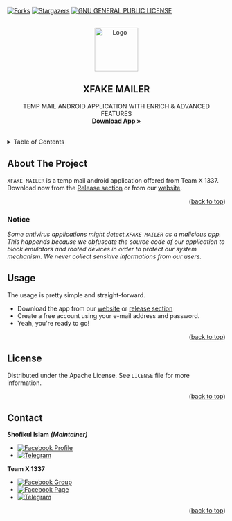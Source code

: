 <div id="top"></div>

[![Forks][forks-shield]][forks-url]
[![Stargazers][stars-shield]][stars-url]
[![GNU GENERAL PUBLIC LICENSE][license-shield]][license-url]



<!-- PROJECT LOGO -->
<br />
<div align="center">
  <a href="https://github.com/weareteamx/xfake-mailer">
    <img src="https://i.ibb.co/zPJcnNb/logo-modified.png" alt="Logo" width="100" height="100">
  </a>

<h2 align="center">XFAKE MAILER</h2>

  <p align="center">
    TEMP MAIL ANDROID APPLICATION WITH ENRICH & ADVANCED FEATURES
    <br />
    <a href="https://weareteamx.github.io"><strong>Download App »</strong></a>
    <br />
    <br />
  </p>
</div>



<!-- TABLE OF CONTENTS -->
<details>
  <summary>Table of Contents</summary>
  <ol>
    <li>
      <a href="#about-the-project">About The Project</a>
    </li>
    <li><a href="#usage">Usage</a></li>
    <li><a href="#license">License</a></li>
    <li><a href="#contact">Contact</a></li>
  </ol>
</details>



<!-- ABOUT THE PROJECT -->
## About The Project

`XFAKE MAILER` is a temp mail android application offered from Team X 1337. Download now from the [Release section](https://github.com/WeAreTeamX/xfake-mailer/releases) or from our [website](https://weareteamx.github.io). 

<p align="right">(<a href="#top">back to top</a>)</p>


### Notice

_Some antivirus applications might detect `XFAKE MAILER` as a malicious app. This happends because we obfuscate the source code of our application to block emulators and rooted devices in order to protect our system mechanism. We never collect sensitive informations from our users._

<!-- USAGE EXAMPLES -->
## Usage

The usage is pretty simple and straight-forward.
 - Download the app from our [website](https://weareteamx.github.io) or [release section](https://github.com/WeAreTeamX/xfake-mailer/releases)
 - Create a free account using your e-mail address and password.
 - Yeah, you're ready to go!


<p align="right">(<a href="#top">back to top</a>)</p>



<!-- LICENSE -->
## License

Distributed under the Apache License. See `LICENSE` file for more information.

<p align="right">(<a href="#top">back to top</a>)</p>


<!-- CONTACT -->
## Contact

**Shofikul Islam** ***(Maintainer)***
- [![Facebook Profile](https://img.shields.io/badge/Facebook-Profile-1877F2?style=for-the-badge&logo=facebook&logoColor=white)](https://www.facebook.com/shofikul21)&nbsp;
- [![Telegram](https://img.shields.io/badge/Telegram-ID-2CA5E0?style=for-the-badge&logo=telegram&logoColor=white)](https://t.me/TeamxZone1337)&nbsp;

**Team X 1337**
- [![Facebook Group](https://img.shields.io/badge/Facebook-Group-1877F2?style=for-the-badge&logo=facebook&logoColor=white)](https://web.facebook.com/groups/team.x.official.community)&nbsp;
- [![Facebook Page](https://img.shields.io/badge/Facebook-Page-1877F2?style=for-the-badge&logo=facebook&logoColor=white)](https://facebook.com/ign0r3dh4x0r)&nbsp;
- [![Telegram](https://img.shields.io/badge/Telegram-Channel-2CA5E0?style=for-the-badge&logo=telegram&logoColor=white)](https://t.me/Teamx1337official)&nbsp;




<p align="right">(<a href="#top">back to top</a>)</p>



<!-- MARKDOWN LINKS & IMAGES -->
<!-- https://www.markdownguide.org/basic-syntax/#reference-style-links -->
[contributors-shield]: https://img.shields.io/github/contributors/WeAreTeamX/xfake-mailer.svg?style=for-the-badge
[contributors-url]: https://github.com/WeAreTeamX/xfake-mailer/graphs/contributors
[forks-shield]: https://img.shields.io/github/forks/WeAreTeamX/xfake-mailer.svg?style=for-the-badge
[forks-url]: https://github.com/WeAreTeamX/xfake-mailer/network/members
[stars-shield]: https://img.shields.io/github/stars/WeAreTeamX/xfake-mailer.svg?style=for-the-badge
[stars-url]: https://github.com/WeAreTeamX/xfake-mailer/stargazers
[issues-shield]: https://img.shields.io/github/issues/WeAreTeamX/xfake-mailer.svg?style=for-the-badge
[issues-url]: https://github.com/WeAreTeamX/xfake-mailer/issues
[license-shield]: https://img.shields.io/github/license/WeAreTeamX/xfake-mailer.svg?style=for-the-badge
[license-url]: https://github.com/WeAreTeamX/xfake-mailer/blob/master/LICENSE.txt
[linkedin-shield]: https://img.shields.io/badge/-LinkedIn-black.svg?style=for-the-badge&logo=linkedin&colorB=555
